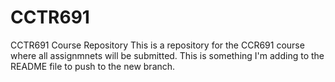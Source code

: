 # CCTR691
CCTR691 Course Repository
This is a repository for the CCR691 course where all assignmnets will be submitted.
This is something I'm adding to the README file to push to the new branch.
